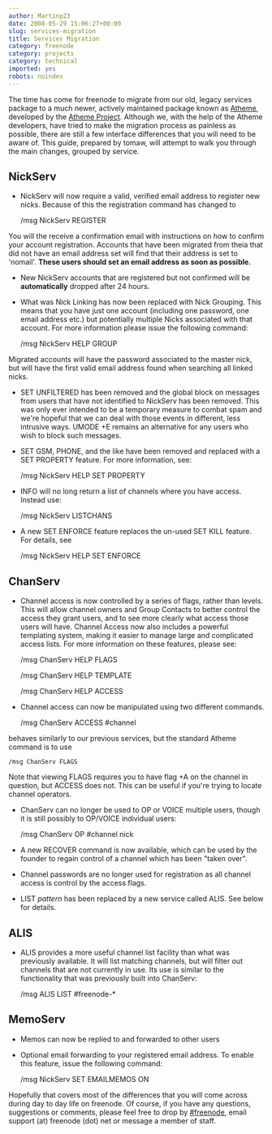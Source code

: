 ```yaml
---
author: Martinp23
date: 2008-05-29 15:06:27+00:00
slug: services-migration
title: Services Migration
category: freenode
category: projects
category: technical
imported: yes
robots: noindex
---
```

The time has come for freenode to migrate from our old, legacy services 		package to a much newer, actively maintained package known as 		[Atheme](http://www.atheme.net/), developed by the  		[Atheme Project](http://www.atheme.org/).  Although we,  		with the help of the Atheme developers, have tried to make the 		migration process as painless as possible, there are still a 		few interface differences that you will need to be aware of. 		This guide, prepared by tomaw, will attempt to walk you through the main changes, grouped by service.


## NickServ





	
  * NickServ will now require a valid, verified email 			address to register new nicks.  Because of this the 			registration command has changed to

    
    /msg NickServ REGISTER <password> <email address>


You will the receive a confirmation email with 			instructions on how to confirm your account 			registration.  Accounts that have been migrated from 			theia that did not have an email address set will find 			that their address is set to 'nomail'.  **These users 			should set an email address as soon as possible.**

	
  * New NickServ accounts that are registered but not 			confirmed will be **automatically** dropped after 24 			hours.

	
  * What was Nick Linking has now been replaced with 			Nick Grouping.  This means that you have just one 			account (including one password, one email address etc.) 			but potentially multiple Nicks associated with that 			account.   For more information please issue the 			following command:

    
    /msg NickServ HELP GROUP


Migrated accounts will have the password associated to 			the master nick, but will have the first valid email 			address found when searching all linked nicks.

	
  * SET UNFILTERED has been removed and the global 			block on messages from users that have not identified 			to NickServ has been removed.  This was only ever 			intended to be a temporary measure to combat spam and 			we're hopeful that we can deal with those events in 			different, less intrusive ways.  UMODE +E remains an 			alternative for any users who wish to block such messages.

	
  * SET GSM, PHONE, and the like have been removed and  			replaced with a SET PROPERTY feature.  For more information, 			see:

    
    /msg NickServ HELP SET PROPERTY




	
  * INFO will no long return a list of channels where you have access.  Instead use:

    
    /msg NickServ LISTCHANS




	
  * A new SET ENFORCE feature replaces the un-used SET KILL  			feature. For details, see

    
    /msg NickServ HELP SET ENFORCE







## ChanServ





	
  * Channel access is now controlled by a series of flags, 			rather than levels.  This will allow channel owners and 			Group Contacts to better control the access they grant 			users, and to see more clearly what access those users 			will have.  Channel Access now also includes a powerful 			templating system, making it easier to manage large and 			complicated access lists.  For more information on 			these features, please see:

    
    /msg ChanServ HELP FLAGS



    
    /msg ChanServ HELP TEMPLATE



    
    /msg ChanServ HELP ACCESS




	
  * Channel access can now be manipulated using two 			different commands.

    
    /msg ChanServ ACCESS #channel


behaves similarly to our previous services, but the 			standard Atheme command is to use

    
    /msg ChanServ FLAGS


Note that viewing FLAGS 			requires you to have flag +A on the channel in 			question, but ACCESS does not.  This can be useful if 			you're trying to locate channel operators.

	
  * ChanServ can no longer be used to OP or VOICE multiple users, though it is still possibly to OP/VOICE individual users:

    
    /msg ChanServ OP #channel nick




	
  * A new RECOVER command is now available, which  			can be used by the founder to regain control of a  			channel which has been "taken over".

	
  * Channel passwords are no longer used for 			registration as all channel access is control by the 			access flags.

	
  * LIST *pattern* has been replaced by a new service 			called ALIS.  See below for details.




## ALIS





	
  * ALIS provides a more useful channel list facility than what 		was previously available.  It will list matching channels, but 		will filter out channels that are not currently in use.  Its 		use is similar to the functionality that was previously built 		into ChanServ:

    
    /msg ALIS LIST #freenode-*







## MemoServ





	
  * Memos can now be replied to and forwarded to other users

	
  * Optional email forwarding to your registered email 			address.  To enable this feature, issue the following 			command:

    
    /msg NickServ SET EMAILMEMOS ON





Hopefully that covers most of the differences that you will 		come across during day to day life on freenode.  Of course, if 		you have any questions, suggestions or comments, please feel 		free to drop by [#freenode](irc://irc.freenode.net/freenode), email support (at) freenode (dot) net  		or message a member of staff.
